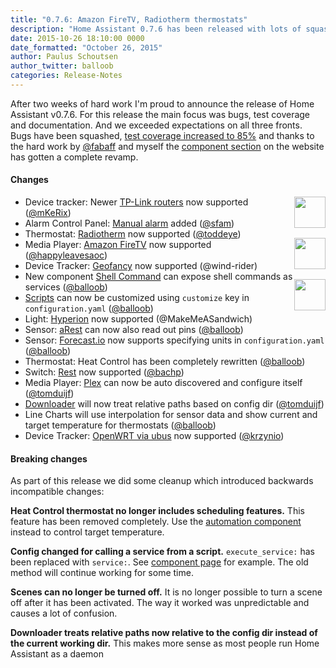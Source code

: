 ```yaml
---
title: "0.7.6: Amazon FireTV, Radiotherm thermostats"
description: "Home Assistant 0.7.6 has been released with lots of squashed bugs and support for Amazon FireTV and Radiotherm thermostats."
date: 2015-10-26 18:10:00 0000
date_formatted: "October 26, 2015"
author: Paulus Schoutsen
author_twitter: balloob
categories: Release-Notes
---
```


After two weeks of hard work I'm proud to announce the release of Home Assistant v0.7.6. For this release the main focus was bugs, test coverage and documentation. And we exceeded expectations on all three fronts. Bugs have been squashed, [test coverage increased to 85%](https://coveralls.io/builds/3946399) and thanks to the hard work by [@fabaff](https://github.com/fabaff) and myself the [component section](/integrations/) on the website has gotten a complete revamp.

#### Changes

<img src='/images/supported_brands/radiotherm.png' style='border:none; box-shadow: none; float: right; margin-bottom: 16px;' height='50' /><img src='/images/supported_brands/firetv.png' style='border:none; box-shadow: none; float: right; margin-bottom: 16px; clear: right;' height='50' /><img src='/images/supported_brands/locative.png' style='border:none; box-shadow: none; float: right; margin-bottom: 16px; clear: right;' height='50' />

 - Device tracker: Newer [TP-Link routers](/integrations/tplink) now supported ([@mKeRix](https://github.com/mKeRix))
 - Alarm Control Panel: [Manual alarm](/integrations/manual) added ([@sfam](https://github.com/sfam))
 - Thermostat: [Radiotherm](/integrations/radiotherm/) now supported ([@toddeye](https://github.com/toddeye))
 - Media Player: [Amazon FireTV](/integrations/androidtv) now supported ([@happyleavesaoc](https://github.com/happyleavesaoc))
 - Device Tracker: [Geofancy](/integrations/locative) now supported (@wind-rider)
 - New component [Shell Command](/integrations/shell_command/) can expose shell commands as services ([@balloob](https://github.com/balloob))
 - [Scripts](/integrations/script/) can now be customized using `customize` key in `configuration.yaml` ([@balloob](https://github.com/balloob))
 - Light: [Hyperion](/integrations/hyperion) now supported (@MakeMeASandwich)
 - Sensor: [aRest](/integrations/arest#sensor) can now also read out pins ([@balloob](https://github.com/balloob))
 - Sensor: [Forecast.io](/integrations/darksky) now supports specifying units in `configuration.yaml` ([@balloob](https://github.com/balloob))
 - Thermostat: Heat Control has been completely rewritten ([@balloob](https://github.com/balloob))
 - Switch: [Rest](/integrations/switch.rest/) now supported ([@bachp](https://github.com/bachp))
 - Media Player: [Plex](/integrations/plex#media-player) can now be auto discovered and configure itself ([@tomduijf](https://github.com/tomduijf))
 - [Downloader](/integrations/downloader/) will now treat relative paths based on config dir ([@tomduijf](https://github.com/tomduijf))
 - Line Charts will use interpolation for sensor data and show current and target temperature for thermostats ([@balloob](https://github.com/balloob))
 - Device Tracker: [OpenWRT via ubus](/integrations/ubus) now supported ([@krzynio](https://github.com/krzynio))

<!--more-->

#### Breaking changes

As part of this release we did some cleanup which introduced backwards incompatible changes:

**Heat Control thermostat no longer includes scheduling features.**
This feature has been removed completely. Use the [automation component](/getting-started/automation/) instead to control target temperature.

**Config changed for calling a service from a script.**
`execute_service:` has been replaced with `service:`. See [component page](/integrations/script/) for example. The old method will continue working for some time.

**Scenes can no longer be turned off.**
It is no longer possible to turn a scene off after it has been activated. The way it worked was unpredictable and causes a lot of confusion.

**Downloader treats relative paths now relative to the config dir instead of the current working dir.**
This makes more sense as most people run Home Assistant as a daemon
